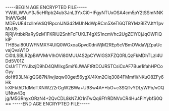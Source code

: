 -----BEGIN AGE ENCRYPTED FILE-----
YWdlLWVuY3J5cHRpb24ub3JnL3YxCi0+IFgyNTUxOSA4cm5pY2tSSmNNK1hWVGdN
MDEvUE4zcllreVdiQ1RpcnlJN3d2MUhNdWpRCm5XeTl6QTBYMzBlZVJtY1pvMkU5
RjRjVittbkRaRy9zM1FKRlU2SnhFcFUKLT4gXS1ncmVhc2UgZE1YCjJqOWFiQklP
THB5ai80UWFNMXY4UlQ0WGxoaGpvd0dnWjM2REp5cVBmOWdaVjZpaUcvajQvaW1O
Ci0tLSBLR2pBWVMrVlhOVi80MUU4S2pCYWlGSXFZQ0RLQzFkMDhTLzl4UDd5V01Z
CsUrTTYNJbzjD9hD4QMIlxg5mif6JWAFtRtDOJRSTCsiCoAF7Bue1ifahHPCoGyy
doHf93LN/lgQG87N/iwjizqw00get56ygX/4Xm2CIq3084FMmfli/NKuO8ZFy6Hk
lrXlFkt5D1dMdTXNWZ/2rGgW2BWa+U9Sw4A++bO+c3SQTvYDLyWPb/vOQUNtw43q
jg/M5GRnyxORzN4+2QvCDL8kN7JO1nTwQq6FfrRDNVxCR4Hu4FlYybfS0Q==
-----END AGE ENCRYPTED FILE-----
